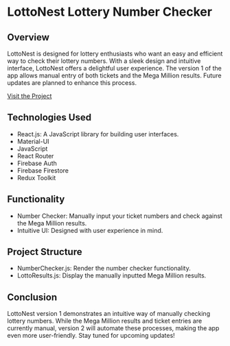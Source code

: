 # LottoNest Lottery Number Checker

## Overview

LottoNest is designed for lottery enthusiasts who want an easy and efficient way to check their lottery numbers. With a sleek design and intuitive interface, LottoNest offers a delightful user experience. The version 1 of the app allows manual entry of both tickets and the Mega Million results. Future updates are planned to enhance this process.

[Visit the Project](https://tbardini.com/portfolio/lottonest)

## Technologies Used

- React.js: A JavaScript library for building user interfaces.
- Material-UI
- JavaScript
- React Router
- Firebase Auth
- Firebase Firestore
- Redux Toolkit

## Functionality

- Number Checker: Manually input your ticket numbers and check against the Mega Million results.
- Intuitive UI: Designed with user experience in mind.

## Project Structure

- NumberChecker.js: Render the number checker functionality.
- LottoResults.js: Display the manually inputted Mega Million results.

## Conclusion

LottoNest version 1 demonstrates an intuitive way of manually checking lottery numbers. While the Mega Million results and ticket entries are currently manual, version 2 will automate these processes, making the app even more user-friendly. Stay tuned for upcoming updates!
